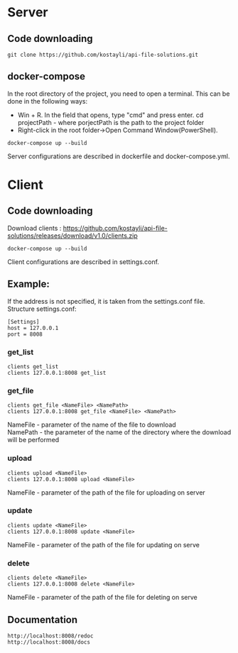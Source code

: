 # Server
## Code downloading
```
git clone https://github.com/kostayli/api-file-solutions.git
```
## docker-compose
In the root directory of the project, you need to open a terminal.
This can be done in the following ways:
- Win + R. In the field that opens, type "cmd" and press enter.
cd projectPath - where porjectPath is the path to the project folder
- Right-click in the root folder->Open Command Window(PowerShell).

```
docker-compose up --build
```
Server configurations are described in dockerfile and docker-compose.yml. 

# Client
## Code downloading
Download clients : https://github.com/kostayli/api-file-solutions/releases/download/v1.0/clients.zip


```
docker-compose up --build
```
Client configurations are described in settings.conf.
## Example:
If the address is not specified, it is taken from the settings.conf file.
Structure settings.conf:
```
[Settings]
host = 127.0.0.1
port = 8008
```
### get_list
```
clients get_list
clients 127.0.0.1:8008 get_list
```

### get_file
```
clients get_file <NameFile> <NamePath>
clients 127.0.0.1:8008 get_file <NameFile> <NamePath>
```
NameFile - parameter of the name of the file to download\
NamePath - the parameter of the name of the directory where the download will be performed

 ### upload
```
clients upload <NameFile> 
clients 127.0.0.1:8008 upload <NameFile> 
```
NameFile - parameter of the path of the file for uploading on server
  
### update
```
clients update <NameFile> 
clients 127.0.0.1:8008 update <NameFile> 
```
NameFile - parameter of the path of the file for updating on serve
  
### delete
```
clients delete <NameFile> 
clients 127.0.0.1:8008 delete <NameFile> 
```
NameFile - parameter of the path of the file for deleting on serve

## Documentation
```
http://localhost:8008/redoc 
http://localhost:8008/docs
```

